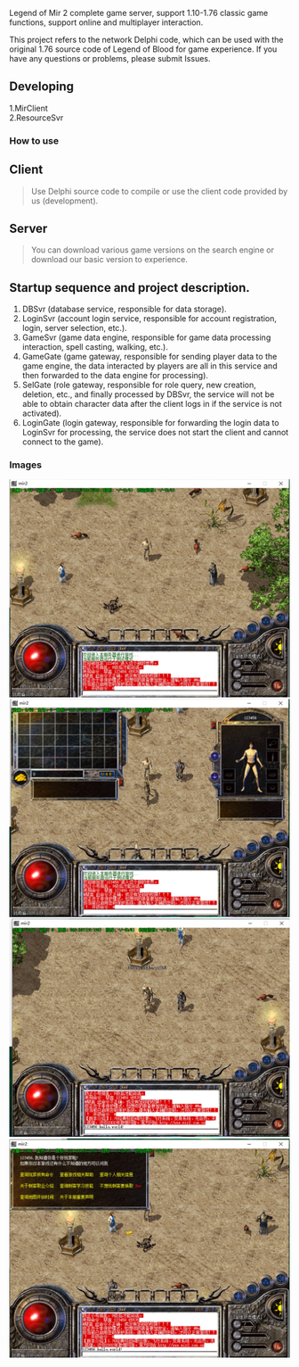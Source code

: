 Legend of Mir 2 complete game server, support 1.10-1.76 classic game functions, support online and multiplayer interaction.

This project refers to the network Delphi code, which can be used with the original 1.76 source code of Legend of Blood for game experience. If you have any questions or problems, please submit Issues.  

## Developing 
1.MirClient  
2.ResourceSvr  

### How to use    
## Client
>  Use Delphi source code to compile or use the client code provided by us (development).  

## Server
> You can download various game versions on the search engine or download our basic version to experience.  

## Startup sequence and project description. 
1. DBSvr (database service, responsible for data storage). 
2. LoginSvr (account login service, responsible for account registration, login, server selection, etc.). 
3. GameSvr (game data engine, responsible for game data processing interaction, spell casting, walking, etc.). 
4. GameGate (game gateway, responsible for sending player data to the game engine, the data interacted by players are all in this service and then forwarded to the data engine for processing). 
5. SelGate (role gateway, responsible for role query, new creation, deletion, etc., and finally processed by DBSvr, the service will not be able to obtain character data after the client logs in if the service is not activated). 
6. LoginGate (login gateway, responsible for forwarding the login data to LoginSvr for processing, the service does not start the client and cannot connect to the game). 

### Images
![](./Images/1632561445962.jpg)
![](./Images/1632561467819.jpg)
![](./Images/1632561488323.jpg)
![](./Images/1632561522104.jpg)
